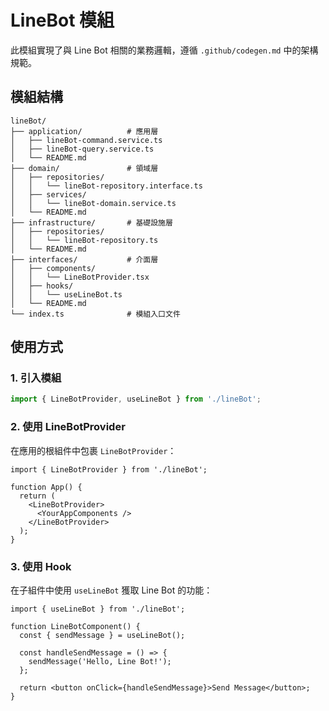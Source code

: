 # LineBot 模組

此模組實現了與 Line Bot 相關的業務邏輯，遵循 `.github/codegen.md` 中的架構規範。

## 模組結構

```
lineBot/
├── application/          # 應用層
│   ├── lineBot-command.service.ts
│   ├── lineBot-query.service.ts
│   └── README.md
├── domain/               # 領域層
│   ├── repositories/
│   │   └── lineBot-repository.interface.ts
│   ├── services/
│   │   └── lineBot-domain.service.ts
│   └── README.md
├── infrastructure/       # 基礎設施層
│   ├── repositories/
│   │   └── lineBot-repository.ts
│   └── README.md
├── interfaces/           # 介面層
│   ├── components/
│   │   └── LineBotProvider.tsx
│   ├── hooks/
│   │   └── useLineBot.ts
│   └── README.md
└── index.ts              # 模組入口文件
```

## 使用方式

### 1. 引入模組

```typescript
import { LineBotProvider, useLineBot } from './lineBot';
```

### 2. 使用 LineBotProvider

在應用的根組件中包裹 `LineBotProvider`：

```tsx
import { LineBotProvider } from './lineBot';

function App() {
  return (
    <LineBotProvider>
      <YourAppComponents />
    </LineBotProvider>
  );
}
```

### 3. 使用 Hook

在子組件中使用 `useLineBot` 獲取 Line Bot 的功能：

```tsx
import { useLineBot } from './lineBot';

function LineBotComponent() {
  const { sendMessage } = useLineBot();

  const handleSendMessage = () => {
    sendMessage('Hello, Line Bot!');
  };

  return <button onClick={handleSendMessage}>Send Message</button>;
}
```
```
